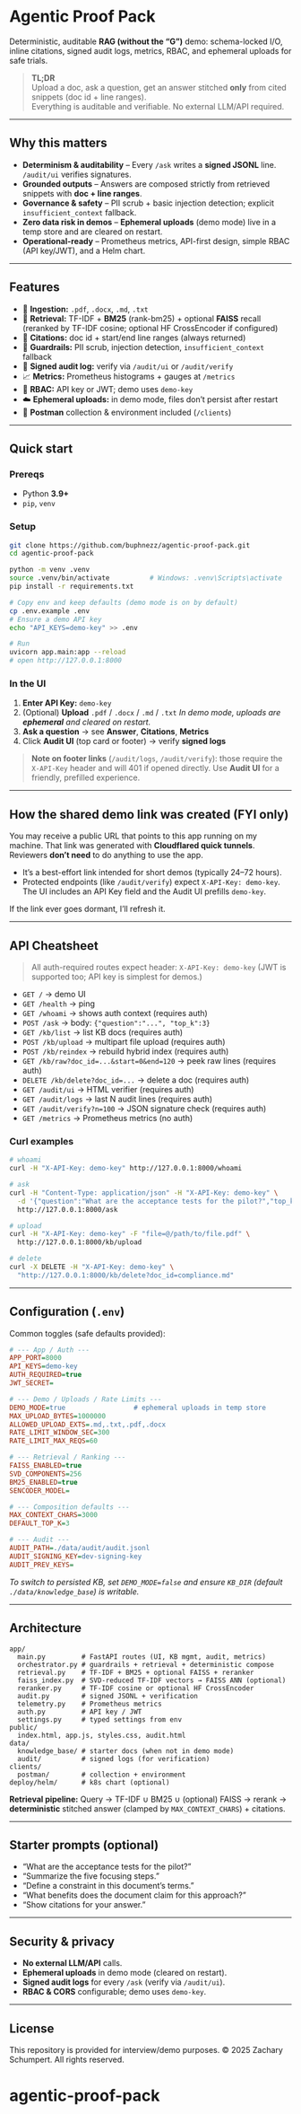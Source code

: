 # Agentic Proof Pack

Deterministic, auditable **RAG (without the “G”)** demo: schema-locked I/O, inline citations, signed audit logs, metrics, RBAC, and ephemeral uploads for safe trials.

> **TL;DR**  
> Upload a doc, ask a question, get an answer stitched **only** from cited snippets (doc id + line ranges).  
> Everything is auditable and verifiable. No external LLM/API required.

---

## Why this matters

- **Determinism & auditability** – Every `/ask` writes a **signed JSONL** line. `/audit/ui` verifies signatures.  
- **Grounded outputs** – Answers are composed strictly from retrieved snippets with **doc + line ranges**.  
- **Governance & safety** – PII scrub + basic injection detection; explicit `insufficient_context` fallback.  
- **Zero data risk in demos** – **Ephemeral uploads** (demo mode) live in a temp store and are cleared on restart.  
- **Operational-ready** – Prometheus metrics, API-first design, simple RBAC (API key/JWT), and a Helm chart.

---

## Features

- 📄 **Ingestion:** `.pdf`, `.docx`, `.md`, `.txt`
- 🔎 **Retrieval:** TF-IDF + **BM25** (rank-bm25) + optional **FAISS** recall  
  (reranked by TF-IDF cosine; optional HF CrossEncoder if configured)
- 🧷 **Citations:** doc id + start/end line ranges (always returned)
- 🧹 **Guardrails:** PII scrub, injection detection, `insufficient_context` fallback
- 🧾 **Signed audit log:** verify via `/audit/ui` or `/audit/verify`
- 📈 **Metrics:** Prometheus histograms + gauges at `/metrics`
- 🔐 **RBAC:** API key or JWT; demo uses `demo-key`
- ☁️ **Ephemeral uploads:** in demo mode, files don’t persist after restart
- 🧰 **Postman** collection & environment included (`/clients`)

---

## Quick start

### Prereqs
- Python **3.9+**
- `pip`, `venv`

### Setup
```bash
git clone https://github.com/buphnezz/agentic-proof-pack.git
cd agentic-proof-pack

python -m venv .venv
source .venv/bin/activate          # Windows: .venv\Scripts\activate
pip install -r requirements.txt

# Copy env and keep defaults (demo mode is on by default)
cp .env.example .env
# Ensure a demo API key
echo "API_KEYS=demo-key" >> .env

# Run
uvicorn app.main:app --reload
# open http://127.0.0.1:8000
````

### In the UI

1. **Enter API Key:** `demo-key`
2. (Optional) **Upload** `.pdf` / `.docx` / `.md` / `.txt`
   *In demo mode, uploads are **ephemeral** and cleared on restart.*
3. **Ask a question** → see **Answer**, **Citations**, **Metrics**
4. Click **Audit UI** (top card or footer) → verify **signed logs**

> **Note on footer links** (`/audit/logs`, `/audit/verify`): those require the `X-API-Key` header and will 401 if opened directly. Use **Audit UI** for a friendly, prefilled experience.

---

## How the shared demo link was created (FYI only)

You may receive a public URL that points to this app running on my machine.
That link was generated with **Cloudflared quick tunnels**. Reviewers **don’t need** to do anything to use the app.

* It’s a best-effort link intended for short demos (typically 24–72 hours).
* Protected endpoints (like `/audit/verify`) expect `X-API-Key: demo-key`.
  The UI includes an API Key field and the Audit UI prefills `demo-key`.

If the link ever goes dormant, I’ll refresh it.

---

## API Cheatsheet

> All auth-required routes expect header: `X-API-Key: demo-key`
> (JWT is supported too; API key is simplest for demos.)

* `GET /` → demo UI
* `GET /health` → ping
* `GET /whoami` → shows auth context (requires auth)
* `POST /ask` → body: `{"question":"...", "top_k":3}`
* `GET /kb/list` → list KB docs (requires auth)
* `POST /kb/upload` → multipart file upload (requires auth)
* `POST /kb/reindex` → rebuild hybrid index (requires auth)
* `GET /kb/raw?doc_id=...&start=0&end=120` → peek raw lines (requires auth)
* `DELETE /kb/delete?doc_id=...` → delete a doc (requires auth)
* `GET /audit/ui` → HTML verifier (requires auth)
* `GET /audit/logs` → last N audit lines (requires auth)
* `GET /audit/verify?n=100` → JSON signature check (requires auth)
* `GET /metrics` → Prometheus metrics (no auth)

### Curl examples

```bash
# whoami
curl -H "X-API-Key: demo-key" http://127.0.0.1:8000/whoami

# ask
curl -H "Content-Type: application/json" -H "X-API-Key: demo-key" \
  -d '{"question":"What are the acceptance tests for the pilot?","top_k":3}' \
  http://127.0.0.1:8000/ask

# upload
curl -H "X-API-Key: demo-key" -F "file=@/path/to/file.pdf" \
  http://127.0.0.1:8000/kb/upload

# delete
curl -X DELETE -H "X-API-Key: demo-key" \
  "http://127.0.0.1:8000/kb/delete?doc_id=compliance.md"
```

---

## Configuration (`.env`)

Common toggles (safe defaults provided):

```ini
# --- App / Auth ---
APP_PORT=8000
API_KEYS=demo-key
AUTH_REQUIRED=true
JWT_SECRET=

# --- Demo / Uploads / Rate Limits ---
DEMO_MODE=true                 # ephemeral uploads in temp store
MAX_UPLOAD_BYTES=1000000
ALLOWED_UPLOAD_EXTS=.md,.txt,.pdf,.docx
RATE_LIMIT_WINDOW_SEC=300
RATE_LIMIT_MAX_REQS=60

# --- Retrieval / Ranking ---
FAISS_ENABLED=true
SVD_COMPONENTS=256
BM25_ENABLED=true
SENCODER_MODEL=

# --- Composition defaults ---
MAX_CONTEXT_CHARS=3000
DEFAULT_TOP_K=3

# --- Audit ---
AUDIT_PATH=./data/audit/audit.jsonl
AUDIT_SIGNING_KEY=dev-signing-key
AUDIT_PREV_KEYS=
```

*To switch to persisted KB, set `DEMO_MODE=false` and ensure `KB_DIR` (default `./data/knowledge_base`) is writable.*

---

## Architecture

```
app/
  main.py         # FastAPI routes (UI, KB mgmt, audit, metrics)
  orchestrator.py # guardrails + retrieval + deterministic compose
  retrieval.py    # TF-IDF + BM25 + optional FAISS + reranker
  faiss_index.py  # SVD-reduced TF-IDF vectors → FAISS ANN (optional)
  reranker.py     # TF-IDF cosine or optional HF CrossEncoder
  audit.py        # signed JSONL + verification
  telemetry.py    # Prometheus metrics
  auth.py         # API key / JWT
  settings.py     # typed settings from env
public/
  index.html, app.js, styles.css, audit.html
data/
  knowledge_base/ # starter docs (when not in demo mode)
  audit/          # signed logs (for verification)
clients/
  postman/        # collection + environment
deploy/helm/      # k8s chart (optional)
```

**Retrieval pipeline:**
Query → TF-IDF ∪ BM25 ∪ (optional) FAISS → rerank → **deterministic** stitched answer (clamped by `MAX_CONTEXT_CHARS`) + citations.

---

## Starter prompts (optional)

* “What are the acceptance tests for the pilot?”
* “Summarize the five focusing steps.”
* “Define a constraint in this document’s terms.”
* “What benefits does the document claim for this approach?”
* “Show citations for your answer.”

---

## Security & privacy

* **No external LLM/API** calls.
* **Ephemeral uploads** in demo mode (cleared on restart).
* **Signed audit logs** for every `/ask` (verify via `/audit/ui`).
* **RBAC & CORS** configurable; demo uses `demo-key`.

---

## License

This repository is provided for interview/demo purposes.
© 2025 Zachary Schumpert. All rights reserved.
# agentic-proof-pack
